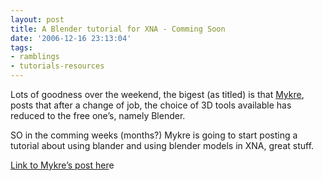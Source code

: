 ```yaml
---
layout: post
title: A Blender tutorial for XNA - Comming Soon
date: '2006-12-16 23:13:04'
tags:
- ramblings
- tutorials-resources
---
```


Lots of goodness over the weekend, the bigest (as titled) is that [Mykre](http://www.virtualrealm.com.au/blogs/mykre/default.aspx), posts that after a change of job, the choice of 3D tools available has reduced to the free one’s, namely Blender.

SO in the comming weeks (months?) Mykre is going to start posting a tutorial about using blander and using blender models in XNA, great stuff.

[Link to Mykre’s post her](http://www.virtualrealm.com.au/blogs/mykre/archive/2006/12/17/Using-Blender-with-XNA.aspx)e

